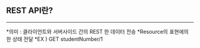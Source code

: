 ## REST API란? 
*** 
*의미 : 클라이언트와 서버사이드 간의 REST 한 데이터 전송 
  *Resource의 표현에의 한 상태 전달 
    *EX ) GET studentNumber/1



